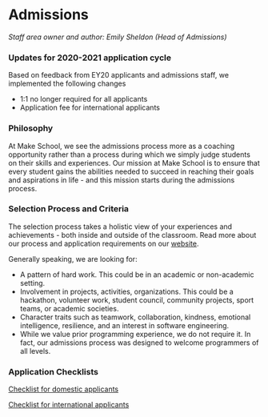 # Admissions

*Staff area owner and author: Emily Sheldon (Head of Admissions)*

### Updates for 2020-2021 application cycle

Based on feedback from EY20 applicants and admissions staff, we implemented the following changes



*   1:1 no longer required for all applicants
*   Application fee for international applicants


### Philosophy

At Make School, we see the admissions process more as a coaching opportunity rather than a process during which we simply judge students on their skills and experiences. Our mission at Make School is to ensure that every student gains the abilities needed to succeed in reaching their goals and aspirations in life - and this mission starts during the admissions process.


### Selection Process and Criteria

The selection process takes a holistic view of your experiences and achievements - both inside and outside of the classroom. Read more about our process and application requirements on our [website](https://www.makeschool.com/computer-science-degree/admissions).

Generally speaking, we are looking for:



*   A pattern of hard work. This could be in an academic or non-academic setting.
*   Involvement in projects, activities, organizations. This could be a hackathon, volunteer work, student council, community projects, sport teams, or academic societies.
*   Character traits such as teamwork, collaboration, kindness, emotional intelligence, resilience, and an interest in software engineering.
*   While we value prior programming experience, we do not require it. In fact, our admissions process was designed to welcome programmers of all levels.


### Application Checklists

[Checklist for domestic applicants](https://docs.google.com/document/d/1h7Al7sK0IKT1XrVOexBVPatsIigveoVlg1bpC027cPA/edit)

[Checklist for international applicants](https://docs.google.com/document/d/1OaS9S9PibEG4zgNgGeIrJ8xHM_tF7uCnSKhquXBKSfE/edit)
